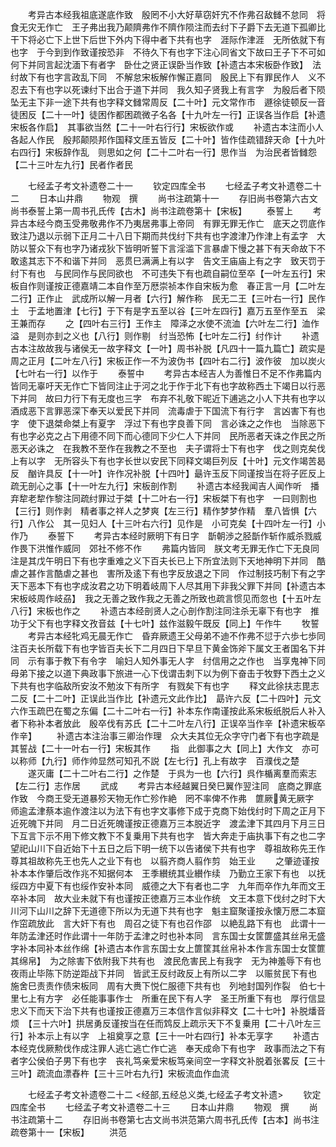 <!-- { "loadSidebar": true } -->
　　考异古本经我祖底遂底作致　殷罔不小大好草窃奸宄不作弗召敌雠不怠同　将食无灾无作亡　王子弗出我乃颠隮弗作不隮作陨注而去纣下子爵下去无道下孤卿比干下将必亡下上世下后世下外内下得中者下共有也字　涯际作津涯　无所依就下有也字　于今到到作致谨按恐非　不待久下有也字下注心同省文下故曰王子下不可如何下并同言起沈湎下有者字　卧仕之贤正误卧当作致【补遗古本宋板卧作致】　法纣故下有也字言政乱下同　不解怠宋板解作懈正嘉同　殷民上下有罪民作人　义不忍去下有也字以死谏纣下出合于道下并同　我久知子贤我上有言字　为殷后者下陨坠无主下非一途下共有也字释文雠常周反【二十叶】元文常作市　遯徐徒顿反一音徒困反【二十一叶】徒困作都困疏微子名各【十九叶左一行】正误各当作启【补遗宋板各作启】　其事欲当然【二十一叶右行行】宋板欲作或
　　补遗古本注而小人各起人作民　殷邦颠陨邦作国释文厓五皆反【二十叶】皆作佳疏错辞天命【十九叶右四行】宋板辞作乱　则思如之何【二十二叶右一行】思作当　为治民者皆雠怨【二十三叶左九行】民者作者民






　　七经孟子考文补遗卷二十一
　　钦定四库全书
　　七经孟子考文补遗卷二十二
　　日本山井鼎
　　物观　撰
　　尚书注疏第十一
　　存旧尚书卷第六古文尚书泰誓上第一周书孔氏传【古木】尚书注疏卷第十【宋板】
　　泰誓上
　　考异古本经今商玉受弗敬弗作不乃夷居弗事上帝同　有罪无罪无作亡　底天之罚底作致注乃退以示弱下正月二十八日下期而共伐纣下共有也字渡津乃作津上有孟字　大防以誓众下有也字乃诸戎狄下皆明听誓下言淫滥下言暴虐下慢之甚下有天命故下不敢逺其志下不和谐下并同　恶贯巳满满上有以字　告文王庙庙上有之字　致天罚于纣下有也　与民同作与民同欲也　不可违失下有也疏自嗣位至卒【一叶左五行】宋板自作则谨按正德嘉靖二本自作至万厯崇祯本作自宋板为愈　春正言一月【二叶左二行】正作止　武成所以解一月者【六行】解作称　民无二王【三叶右一行】民作土　于孟地置津【七行】于下有是字五至以谷【三叶左四行】嘉万五至作至五　梁王兼而存
　　之【四叶右三行】王作主　障泽之水使不流洫【六叶左二行】洫作溢　是则亦刲之义也【八行】则作剔　纣当恐怖【七叶左二行】纣作计
　　补遗古本注故故我与诸侯无一故字释文【一叶】周书补脱【凡四十一篇九篇亡】疏实是周之正月【二叶左八行】宋板正作一不为波伪书【四叶右二行】波作彼　加以炭火【七叶右一行】以作于
　　泰誓中
　　考异古本经吉人为善惟日不足不作弗篇内皆同无辜吁天无作亡下皆同注止于河之北于作于北下有也字故称西土下竭日以行恶下并同　故曰力行下有无度也三字　布弃不礼敬下昵近下逋逃之小人下共有也字以酒成恶下言罪恶深下奉天以爱民下并同　流毒虐于下国流下有行字　言凶害下有也字　使下退桀命桀上有夏字　浮过下有也字良善下同　言必诛之之作也　当除恶下有也字必克之占下用德不同下而心德同下少仁人下并同　民所恶者天诛之作民之所恶天必诛之　在我教不至作在我教之不至也　夫子谓将士下有也字　伐之则克矣伐上有以字　无所容头下有也字长世以安民下同释文竭巨列反【十叶】元文作竭苦曷反　酗许具反【十一叶】许作况补脱【十四叶】朂许玉反下同谨按当在将子匠反上疏无剖心之事【十一叶左九行】宋板剖作割
　　补遗古本经我闻吉人闻作听　播弃犂老犂作黎注同疏纣罪过于桀【十二叶右一行】宋板桀下有也字　一曰则割也【三行】则作剥　精者事之祥人之梦爽【左三行】精作梦梦作精　羣八皆惧【六行】八作公　其一见妇人【十三叶右六行】见作是　小可克矣【十四叶左一行】小作乃
　　泰誓下
　　考异古本经时厥明下有日字　斮朝渉之胫斮作斩作威杀戮威作畏下洪惟作威同　郊社不修不作
　　弗篇内皆同　朕文考无罪无作亡下无良同注是其戊午明日下有也字重难之义下百夫长已上下所宜法则下天地神明下并同　酷虐之甚作言酷虐之甚也　害所及逺下有也字反放退之下同　作过制技巧制下有之字　天下恶本下有也字成汝君之功下明着岐周下人尽其用下非我父罪下并同【补遗古本宋板岐周作岐刕】　我之无善之致作我之无善之所致也疏言惯见而忽也【十五叶左八行】宋板也作之
　　补遗古本经剖贤人之心剖作割注同注杀无辜下有也字　推功于父下有也字释文孜音兹【十七叶】兹作滋毅午既反【同上】午作牛
　　牧誓
　　考异古本经牝鸡无晨无作亡　昏弃厥遗王父母弟不迪不作弗不愆于六歩七歩同注百夫长所载下有也字皆百夫长下二月四日下早旦下黄金饰斧下属文王者国名下并同　示有事于教下有令字　喻妇人知外事无人字　纣信用之之作也　当享鬼神下同母弟下接之以道下典政事下旅进一心下伐谓击刺下以为例下奋击于牧野下西土之义下共有也字临敌所安汝不勉汝下有所字　有戮矣下有也字
　　释文此徐扶志毘志二反【二十二叶】正误此当作比【补遗元文此作比】　勗许六反【二十四叶】元文六作玉疏巴在蜀之东偏【二十二叶右一行】补本东作南谨按此系宋板纸脱后人补入者下称补本者放此　殷卒伐有苏氏【二十二叶左八行】正误卒当作辛【补遗宋板卒作辛】
　　补遗古本注治事三卿治作理　众大夫其位无众字守门者下有也字疏是其誓战【二十一叶右一行】宋板其作
　　指　此御事之大【同上】大作文　亦可以称师【九行】师作帅显然可知孔不説【左七行】孔上有故字　百濮伐之楚
　　遂灭庸【二十二叶右二行】之作楚　于呉为一也【六行】呉作楯离羣而索志【左二行】志作居
　　武成
　　考异古本经越翼日癸巳翼作翌注同　底商之罪底作致　今商王受无道暴殄天物无作亡殄作絶　罔不率俾不作弗　篚厥黄无厥字　师逾孟津蔡本逾作渡注以为法下有也字文事修下成于克商下始伐纣时下周之正月下近死魄下并同　月二日近死魄谨按正德嘉万三本脱近字　渡孟津下其四月下月三日下互言下示不用下修文教下不复乗用下共有也字　皆大奔走于庙执事下有之也二字　望祀山川下自近始下十五日之后下明一统下以告诸侯下共有也字　尊祖故称先王作尊其祖故称先王也先人之业下有也　以翦齐商人翦作剪　始王业
　　之肇迹谨按补本本作肇后改作兆不知据何本　王季纉统其业纉作续　乃勤立王家下有也　以抚绥四方中夏下有也绥作安补本同　威德之大下有者也二字　九年而卒作九年而文王卒补本同　故大业未就下有也谨按正徳嘉万三本业作统　文王本意下伐纣之时下大川河下山川之辞下无道德下所以为无道下共有也字　魁主窟聚谨按永懐万厯二本窟作窋疏放此　言大奸下有也　周召之徒下有也召作邵　以絶乱路下有也　此谓十一年防孟津还时作此谓十一年防于孟津之时也补本同　言东国士女筐篚盛其丝帛无盛字补本同补本丝作绵【补遗古本作言东国士女上篚筐其丝帛补本作言东国士女筐篚其绵帛】　为之除害下依附我下共有也　渡民危害民上有我字　无为神羞辱下有也夜雨止毕陈下防逆距战下并同　皆武王反纣政反上有所以二字　以赈贫民下有也　施舍巳责责作债宋板同　周有大赉下悦仁服德下共有也　列地封国列作裂　伯七十里七上有方字　必任能事事作士　所重在民下有人字　圣王所重下有也　厚行信显忠义下而天下治下共有也谨按正德嘉万三本信作言似非释文【二十七叶】补脱燔音烦　【三十六叶】拱居勇反谨按当在任而鸩反上疏示天下不复乗用【二十八叶左三行】补本示上有以字　上祖奠享之意【三十一叶右四行】补本无享字
　　补遗古本经克伐厥勲伐作成注罪人逃亡逃亡作亡逃　奉天成命下有也字　政事而法之下有者字公侯伯子男下有也字　丧礼笃亲爱宋板笃亲间空一字释文补脱着张畧反【三十三叶】疏流血漂舂杵【三十三叶右九行】宋板流血作血流




　　七经孟子考文补遗卷二十二
<经部,五经总义类,七经孟子考文补遗>
　　钦定四库全书
　　七经孟子考文补遗卷二十三
　　日本山井鼎
　　物观　撰
　　尚书注疏第十二
　　存旧尚书卷第七古文尚书洪范第六周书孔氏传【古本】尚书注疏卷第十一【宋板】
　　洪范
